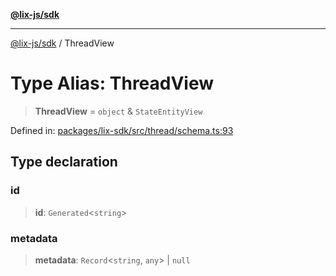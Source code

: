 [**@lix-js/sdk**](../README.md)

***

[@lix-js/sdk](../README.md) / ThreadView

# Type Alias: ThreadView

> **ThreadView** = `object` & `StateEntityView`

Defined in: [packages/lix-sdk/src/thread/schema.ts:93](https://github.com/opral/monorepo/blob/fb8153a2c5d4710eaaabf056fe653be88060a185/packages/lix-sdk/src/thread/schema.ts#L93)

## Type declaration

### id

> **id**: `Generated`\<`string`\>

### metadata

> **metadata**: `Record`\<`string`, `any`\> \| `null`
